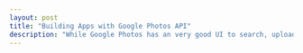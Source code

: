 ```yaml
---
layout: post
title: "Building Apps with Google Photos API"
description: "While Google Photos has an very good UI to search, upload and brows through your Photos stored, it also provides a lot of APIs to read and manipulate photos data if you choose to build any apps of your own to work with Google Photos, of course your user needs to authenticate with their Google account first"
---
```

<!--stackedit_data:
eyJoaXN0b3J5IjpbMTUwOTY0NTY4MV19
-->